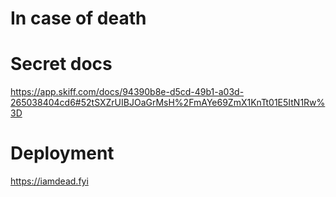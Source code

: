 # In case of death

# Secret docs

https://app.skiff.com/docs/94390b8e-d5cd-49b1-a03d-265038404cd6#52tSXZrUIBJOaGrMsH%2FmAYe69ZmX1KnTt01E5ItN1Rw%3D

# Deployment

https://iamdead.fyi
